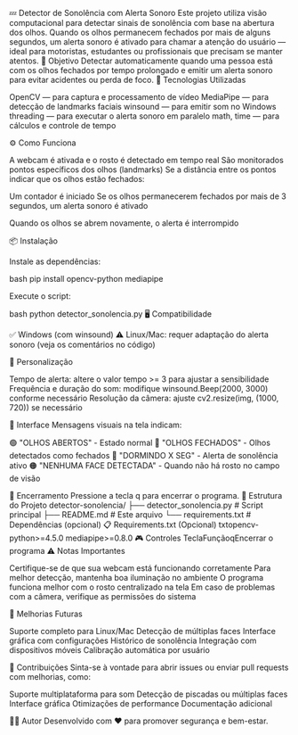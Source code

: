 💤 Detector de Sonolência com Alerta Sonoro
Este projeto utiliza visão computacional para detectar sinais de sonolência com base na abertura dos olhos. Quando os olhos permanecem fechados por mais de alguns segundos, um alerta sonoro é ativado para chamar a atenção do usuário — ideal para motoristas, estudantes ou profissionais que precisam se manter atentos.
🎯 Objetivo
Detectar automaticamente quando uma pessoa está com os olhos fechados por tempo prolongado e emitir um alerta sonoro para evitar acidentes ou perda de foco.
🧠 Tecnologias Utilizadas

OpenCV — para captura e processamento de vídeo
MediaPipe — para detecção de landmarks faciais
winsound — para emitir som no Windows
threading — para executar o alerta sonoro em paralelo
math, time — para cálculos e controle de tempo

⚙️ Como Funciona

A webcam é ativada e o rosto é detectado em tempo real
São monitorados pontos específicos dos olhos (landmarks)
Se a distância entre os pontos indicar que os olhos estão fechados:

Um contador é iniciado
Se os olhos permanecerem fechados por mais de 3 segundos, um alerta sonoro é ativado


Quando os olhos se abrem novamente, o alerta é interrompido

📦 Instalação

Instale as dependências:

bash   pip install opencv-python mediapipe

Execute o script:

bash   python detector_sonolencia.py
🖥️ Compatibilidade

✅ Windows (com winsound)
⚠️ Linux/Mac: requer adaptação do alerta sonoro (veja os comentários no código)

🔔 Personalização

Tempo de alerta: altere o valor tempo >= 3 para ajustar a sensibilidade
Frequência e duração do som: modifique winsound.Beep(2000, 3000) conforme necessário
Resolução da câmera: ajuste cv2.resize(img, (1000, 720)) se necessário

📸 Interface
Mensagens visuais na tela indicam:

🟢 "OLHOS ABERTOS" - Estado normal
🔴 "OLHOS FECHADOS" - Olhos detectados como fechados
🚨 "DORMINDO X SEG" - Alerta de sonolência ativo
🟠 "NENHUMA FACE DETECTADA" - Quando não há rosto no campo de visão

🛑 Encerramento
Pressione a tecla q para encerrar o programa.
🔧 Estrutura do Projeto
detector-sonolencia/
├── detector_sonolencia.py    # Script principal
├── README.md                 # Este arquivo
└── requirements.txt          # Dependências (opcional)
📋 Requirements.txt (Opcional)
txtopencv-python>=4.5.0
mediapipe>=0.8.0
🎮 Controles
TeclaFunçãoqEncerrar o programa
⚠️ Notas Importantes

Certifique-se de que sua webcam está funcionando corretamente
Para melhor detecção, mantenha boa iluminação no ambiente
O programa funciona melhor com o rosto centralizado na tela
Em caso de problemas com a câmera, verifique as permissões do sistema

🚀 Melhorias Futuras

 Suporte completo para Linux/Mac
 Detecção de múltiplas faces
 Interface gráfica com configurações
 Histórico de sonolência
 Integração com dispositivos móveis
 Calibração automática por usuário

🤝 Contribuições
Sinta-se à vontade para abrir issues ou enviar pull requests com melhorias, como:

Suporte multiplataforma para som
Detecção de piscadas ou múltiplas faces
Interface gráfica
Otimizações de performance
Documentação adicional

👨‍💻 Autor
Desenvolvido com ❤️ para promover segurança e bem-estar.
